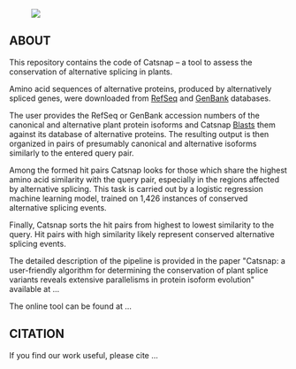<figure>
  <img src="https://github.com/Ksetim/catsnap/blob/master/images/picture.png" />
</figure>

## ABOUT

This repository contains the code of Catsnap – a tool to assess the conservation of alternative splicing in plants. 

Amino acid sequences of alternative proteins, produced by alternatively spliced genes, were downloaded from [RefSeq](https://www.ncbi.nlm.nih.gov/refseq/) and [GenBank](https://www.ncbi.nlm.nih.gov/genbank/) databases.

The user provides the RefSeq or GenBank accession numbers of the canonical and alternative plant protein isoforms and Catsnap [Blasts](https://blast.ncbi.nlm.nih.gov/Blast.cgi) them against its database of alternative proteins. The resulting output is then organized in pairs of presumably canonical and alternative isoforms similarly to the entered query pair. 

Among the formed hit pairs Catsnap looks for those which share the highest amino acid similarity with the query pair, especially in the regions affected by alternative splicing. This task is carried out by a logistic regression machine learning model, trained on 1,426 instances of conserved alternative splicing events. 

Finally, Catsnap sorts the hit pairs from highest to lowest similarity to the query. Hit pairs with high similarity likely represent conserved alternative splicing events.

The detailed description of the pipeline is provided in the paper "Catsnap: a user-friendly algorithm for determining the conservation of plant splice variants reveals extensive parallelisms in protein isoform evolution" available at ...

The online tool can be found at …

## CITATION

If you find our work useful, please cite ...
